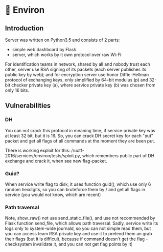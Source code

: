 # 🏡 Environ

## Introduction

Server was written on Python3.5 and consists of 2 parts:
+   simple web dashboard by Flask
+   server, which works by it own protocol over raw Wi-Fi

For identification teams in network, shared by all and nobody trust each other, server use RSA signing of its packets (each server publishes its public key by web); and for encryption server use honor Diffie-Hellman protocol of exchanging keys, only simplified by 64-bit modulus (p) and 32-bit checker private key (a), where service private key (b) was chosen from only 16 bits.

## Vulnerabilities

### DH

You can not crack this protocol in meaning time, if service private key was at least 32 bit, but it is 16. So, you can crack DH secret key for each "put" packet and get all flags of all commands at the moment they are been put.

There is working exploit for this: /ructf-2016/services/environ/tests/sploit.py, which remembers public part of DH exchange and crack it, when see new flag-packet.

### Guid?

When service write flag to disk, it uses function guid(), which use only 6 random hexdigits, so you can bruteforce them by /<some> and get all flags in service (you would not know, which are recent)

### Path traversal

Note, show_raw() not use send_static_file(), and use not recommended by Flask function send_file, which allows path traversal.
Sadly, service write its logs only to system-wide journald, so you can not simple read them, but you can access team RSA private key and use it to pretend them an grab their flags (but it is difficult, because if command doesn't get the flag - checksystem invalidate it, and you can not get flag points by it)
